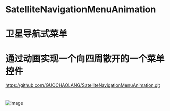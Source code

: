 # SatelliteNavigationMenuAnimation
# 卫星导航式菜单
#
#
# 通过动画实现一个向四周散开的一个菜单控件
https://github.com/GUOCHAOLANG/SatelliteNavigationMenuAnimation.git
#
![image](https://github.com/GUOCHAOLANG/SatelliteNavigationMenuAnimation/master/%E5%8D%AB%E6%98%9F%E5%AF%BC%E8%88%AA%E8%8F%9C%E5%8D%95/SatelliteNavigationMenuAnimation/image/one.gif)
